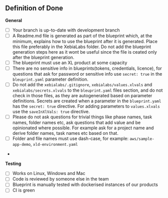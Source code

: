 ## Definition of Done

**General**
 - [ ] Your branch is up-to-date with development branch
 - [ ] A Readme.md file is generated as part of the blueprint which, at the minimum, explains how to use the blueprint after it is generated. Place this file preferably in the XebiaLabs folder. Do not add the blueprint generation steps here as it wont be useful since the file is ceated only after the blueprint generation.
 - [ ] The blueprint must use an XL product at some capacity
 - [ ] There are no sensitive info in blueprints(tokens, credentials, licence), for questions that ask for password or sensitive info use `secret: true` in the `bleuprint.yaml` parameter definition.
 - [ ] Do not add the `xebialabs/.gitignore`, `xebialabs/values.xlvals` and `xebialabs/secrets.xlvals` to the `bleuprint.yaml` files section, and do not check in those files, as they are autogenerated based on parameter definitions. Secrets are created when a parameter in the `blueprint.yaml` has the `secret: true` directive. For adding parameters to `values.xlvals` use the `saveInXlVals: true` directive.
 - [ ] Please do not ask questions for trivial things like phase names, task names, folder names etc, ask questions that add value and be opinionated where possible. For example ask for a project name and derive folder names, task names etc based on that.
 - [ ] Folder and file names must use dash-case, for example: `aws/sample-app-demo`, `xld-environment.yaml`
 - 
 
 
**Testing**
- [ ] Works on Linux, Windows and Mac
- [ ] Code is reviewed by someone else in the team
- [ ] Blueprint is manually tested with dockerised instances of our products
- [ ] CI is green
